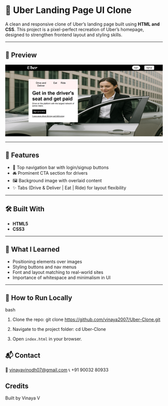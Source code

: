 # 🚗 Uber Landing Page UI Clone

A clean and responsive clone of Uber’s landing page built using **HTML and CSS**. This project is a pixel-perfect recreation of Uber’s homepage, designed to strengthen frontend layout and styling skills.

---

## 📸 Preview

![Uber Clone](./uber.png)

---

## 🌟 Features

- 🧭 Top navigation bar with login/signup buttons
- 🚘 Prominent CTA section for drivers
- 🖼️ Background image with overlaid content
- ✨ Tabs (Drive & Deliver | Eat | Ride) for layout flexibility

---

## 🛠️ Built With

- **HTML5**
- **CSS3**

---

## 💼 What I Learned

- Positioning elements over images
- Styling buttons and nav menus
- Font and layout matching to real-world sites
- Importance of whitespace and minimalism in UI

---

## 🚀 How to Run Locally

   bash

1. Clone the repo:
   git clone https://github.com/vinaya2007/Uber-Clone.git


2. Navigate to the project folder:
   cd Uber-Clone

3. Open `index.html` in your browser.


## 📬 Contact
📧 vinayavinodh07@gmail.com
📞 +91 90032 80933

## Credits

Built by Vinaya V
